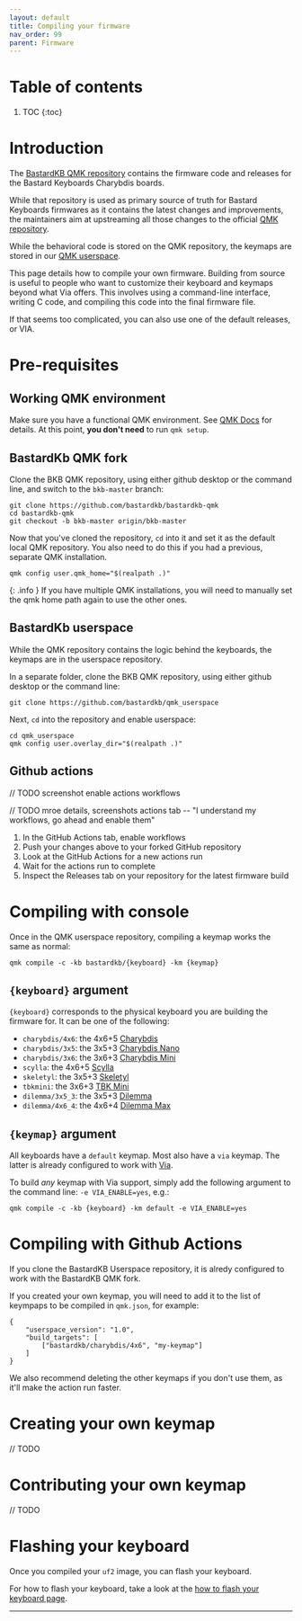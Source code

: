 ```yaml
---
layout: default
title: Compiling your firmware
nav_order: 99
parent: Firmware
---
```


# Table of contents

1. TOC
{:toc}

# Introduction

The [BastardKB QMK repository](https://github.com/bastardkb/bastardkb-qmk) contains the firmware code and releases for the Bastard Keyboards Charybdis boards.

While that repository is used as primary source of truth for Bastard Keyboards firmwares as it contains the latest changes and improvements, the maintainers aim at upstreaming all those changes to the official [QMK repository](https://github.com/qmk/qmk_firmware).

While the behavioral code is stored on the QMK repository, the keymaps are stored in our [QMK userspace](https://github.com/Bastardkb/qmk_userspace).

This page details how to compile your own firmware. Building from source is useful to people who want to customize their keyboard and keymaps beyond what Via offers. This involves using a command-line interface, writing C code, and compiling this code into the final firmware file.

If that seems too complicated, you can also use one of the default releases, or VIA.

# Pre-requisites

## Working QMK environment

Make sure you have a functional QMK environment. See [QMK Docs](https://docs.qmk.fm/#/newbs) for details. At this point, **you don't need** to run `qmk setup`.

## BastardKb QMK fork

Clone the BKB QMK repository, using either github desktop or the command line, and switch to the `bkb-master` branch:

```shell
git clone https://github.com/bastardkb/bastardkb-qmk
cd bastardkb-qmk
git checkout -b bkb-master origin/bkb-master
```

Now that you've cloned the repository, `cd` into it and set it as the default local QMK repository. You also need to do this if you had a previous, separate QMK installation.

```shell
qmk config user.qmk_home="$(realpath .)" 
```

{: .info }
If you have multiple QMK installations, you will need to manually set the qmk home path again to use the other ones.

## BastardKb userspace

While the QMK repository contains the logic behind the keyboards, the keymaps are in the userspace repository.

In a separate folder, clone the BKB QMK repository, using either github desktop or the command line:


```shell
git clone https://github.com/bastardkb/qmk_userspace
```

Next, `cd` into the repository and enable userspace:

```shell
cd qmk_userspace
qmk config user.overlay_dir="$(realpath .)"
```

## Github actions

// TODO screenshot enable actions workflows

// TODO mroe details, screenshots
actions tab -- "I understand my workflows, go ahead and enable them"

1. In the GitHub Actions tab, enable workflows
2. Push your changes above to your forked GitHub repository
3. Look at the GitHub Actions for a new actions run
4. Wait for the actions run to complete
5. Inspect the Releases tab on your repository for the latest firmware build

# Compiling with console

Once in the QMK userspace repository, compiling a keymap works the same as normal:

```shell
qmk compile -c -kb bastardkb/{keyboard} -km {keymap}
```

## `{keyboard}` argument

`{keyboard}` corresponds to the physical keyboard you are building the firmware for. It can be one of the following:

- `charybdis/4x6`: the 4x6+5 [Charybdis](https://github.com/bastardkb/charybdis/)
- `charybdis/3x5`: the 3x5+3 [Charybdis Nano](https://github.com/bastardkb/charybdis/)
- `charybdis/3x6`: the 3x6+3 [Charybdis Mini](https://github.com/bastardkb/charybdis/)
- `scylla`: the 4x6+5 [Scylla](https://github.com/Bastardkb/Scylla)
- `skeletyl`: the 3x5+3 [Skeletyl](https://github.com/Bastardkb/Skeletyl/)
- `tbkmini`: the 3x6+3 [TBK Mini](https://github.com/Bastardkb/TBK-Mini/)
- `dilemma/3x5_3`: the 3x5+3 [Dilemma](https://github.com/bastardkb/dilemma/)
- `dilemma/4x6_4`: the 4x6+4 [Dilemma Max](https://github.com/bastardkb/dilemma/)

## `{keymap}` argument

All keyboards have a `default` keymap. Most also have a `via` keymap. The latter is already configured to work with [Via](https://usevia.app).

To build *any* keymap with Via support, simply add the following argument to the command line: `-e VIA_ENABLE=yes`, e.g.:

```shell
qmk compile -c -kb {keyboard} -km default -e VIA_ENABLE=yes
```

# Compiling with Github Actions

If you clone the BastardKB Userspace repository, it is alredy configured to work with the BastardKB QMK fork.

If you created your own keymap, you will need to add it to the list of keympaps to be compiled in `qmk.json`, for example:

```shell
{
    "userspace_version": "1.0",
    "build_targets": [
        ["bastardkb/charybdis/4x6", "my-keymap"]
    ]
}
```

We also recommend deleting the other keymaps if you don't use them, as it'll make the action run faster.

# Creating your own keymap

// TODO

# Contributing your own keymap

// TODO

# Flashing your keyboard

Once you compiled your `uf2` image, you can flash your keyboard.

For how to flash your keyboard, take a look at the [how to flash your keyboard page][flashing].


---

[flashing]: {{site.baseurl}}/fw/flashing.html